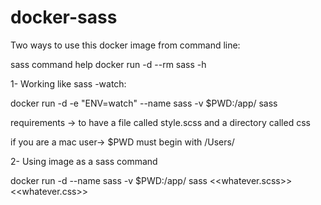 # docker-sass

Two ways to use this docker image from command line:

 sass command help
docker run -d --rm sass -h 

1- Working like sass -watch:

docker run -d -e "ENV=watch" --name sass -v $PWD:/app/  sass

requirements -> to have a file called style.scss and a directory called css

if you are a mac user-> $PWD must begin with /Users/


2- Using image as a sass command

docker run -d  --name sass -v $PWD:/app/  sass <<whatever.scss>> <<whatever.css>>
